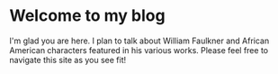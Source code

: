 # Welcome to my blog

I'm glad you are here. I plan to talk about William Faulkner and African American characters featured in his various works. Please feel free to navigate this site as you see fit! 
